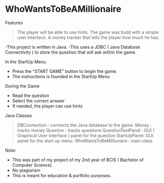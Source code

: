 # WhoWantsToBeAMillionaire

Features
> The player will be able to use hints.
> The game was build with a simple user interface.
> A money tracker that tells the player how much he has.

-This project is written in Java. 
-This uses a JDBC ( Java Database Connectivity ) to store the question that will ask within the game. 

In the StartUp Menu 
- Press the “START GAME” button to begin the game.
- The instructions is founded in the StartUp Menu

During the Game
- Read the question
- Select the correct answer
- If needed, the player can use hints

Java Classes
> DBConnection : connects the Java database to the game.
> Money : tracks money
> Question : tracks questions
> QuestionTextPanel : GUI ( Graphical User Interface ) panel for the question
> StartUpPanel: GUI panel for the start up menu.
> WhoWantsToBeMillionaire : main class

Note:
- This was part of my project of my 2nd year of BCIS ( Bachelor of Computer Science).
- No plagiarism 
- This is meant for education & portfolio purposes. 
